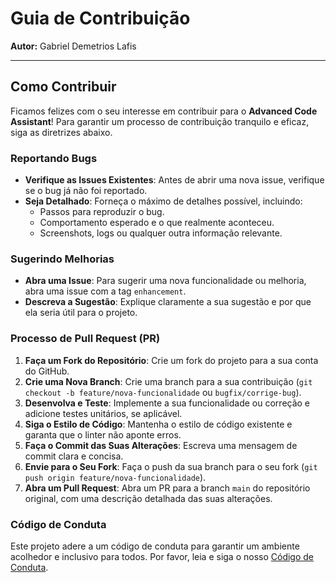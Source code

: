 # Guia de Contribuição

**Autor:** Gabriel Demetrios Lafis

---

## Como Contribuir

Ficamos felizes com o seu interesse em contribuir para o **Advanced Code Assistant**! Para garantir um processo de contribuição tranquilo e eficaz, siga as diretrizes abaixo.

### Reportando Bugs

- **Verifique as Issues Existentes**: Antes de abrir uma nova issue, verifique se o bug já não foi reportado.
- **Seja Detalhado**: Forneça o máximo de detalhes possível, incluindo:
  - Passos para reproduzir o bug.
  - Comportamento esperado e o que realmente aconteceu.
  - Screenshots, logs ou qualquer outra informação relevante.

### Sugerindo Melhorias

- **Abra uma Issue**: Para sugerir uma nova funcionalidade ou melhoria, abra uma issue com a tag `enhancement`.
- **Descreva a Sugestão**: Explique claramente a sua sugestão e por que ela seria útil para o projeto.

### Processo de Pull Request (PR)

1.  **Faça um Fork do Repositório**: Crie um fork do projeto para a sua conta do GitHub.
2.  **Crie uma Nova Branch**: Crie uma branch para a sua contribuição (`git checkout -b feature/nova-funcionalidade` ou `bugfix/corrige-bug`).
3.  **Desenvolva e Teste**: Implemente a sua funcionalidade ou correção e adicione testes unitários, se aplicável.
4.  **Siga o Estilo de Código**: Mantenha o estilo de código existente e garanta que o linter não aponte erros.
5.  **Faça o Commit das Suas Alterações**: Escreva uma mensagem de commit clara e concisa.
6.  **Envie para o Seu Fork**: Faça o push da sua branch para o seu fork (`git push origin feature/nova-funcionalidade`).
7.  **Abra um Pull Request**: Abra um PR para a branch `main` do repositório original, com uma descrição detalhada das suas alterações.

### Código de Conduta

Este projeto adere a um código de conduta para garantir um ambiente acolhedor e inclusivo para todos. Por favor, leia e siga o nosso [Código de Conduta](CODE_OF_CONDUCT.md).

